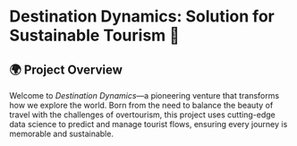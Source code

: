 #  Destination Dynamics: Solution for Sustainable Tourism 🚀

## 🌍 Project Overview
Welcome to *Destination Dynamics*—a pioneering venture that transforms how we explore the world. Born from the need to balance the beauty of travel with the challenges of overtourism, this project uses cutting-edge data science to predict and manage tourist flows, ensuring every journey is memorable and sustainable.
